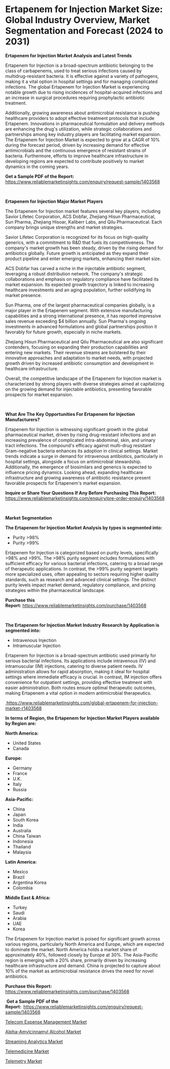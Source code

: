 <p><h1>Ertapenem for Injection Market Size: Global Industry Overview, Market Segmentation and Forecast (2024 to 2031)</h1></p><p><strong>Ertapenem for Injection Market Analysis and Latest Trends</strong></p>
<p><p>Ertapenem for Injection is a broad-spectrum antibiotic belonging to the class of carbapenems, used to treat serious infections caused by multidrug-resistant bacteria. It is effective against a variety of pathogens, making it a vital option in hospital settings and for managing complicated infections. The global Ertapenem for Injection Market is experiencing notable growth due to rising incidences of hospital-acquired infections and an increase in surgical procedures requiring prophylactic antibiotic treatment.</p><p>Additionally, growing awareness about antimicrobial resistance is pushing healthcare providers to adopt effective treatment protocols that include Ertapenem. Innovations in pharmaceutical formulation and delivery methods are enhancing the drug's utilization, while strategic collaborations and partnerships among key industry players are facilitating market expansion. The Ertapenem for Injection Market is expected to grow at a CAGR of 10% during the forecast period, driven by increasing demand for effective antimicrobials and the continuous emergence of resistant strains of bacteria. Furthermore, efforts to improve healthcare infrastructure in developing regions are expected to contribute positively to market dynamics in the coming years.</p></p>
<p><strong>Get a Sample PDF of the Report:&nbsp;</strong> <a href="https://www.reliablemarketinsights.com/enquiry/request-sample/1403568?utm_campaign=1622&utm_medium=2&utm_source=Github&utm_content=ia&utm_term=23102024&utm_id=ertapenem-for-injection">https://www.reliablemarketinsights.com/enquiry/request-sample/1403568</a></p>
<p>&nbsp;</p>
<p><strong>Ertapenem for Injection Major Market Players</strong></p>
<p><p>The Ertapenem for Injection market features several key players, including Savior Lifetec Corporation, ACS Dobfar, Zhejiang Hisun Pharmaceutical, Sun Pharma, Zhejiang Hisoar, Kaliberr Labs, and Qilu Pharmaceutical. Each company brings unique strengths and market strategies.</p><p>Savior Lifetec Corporation is recognized for its focus on high-quality generics, with a commitment to R&D that fuels its competitiveness. The company's market growth has been steady, driven by the rising demand for antibiotics globally. Future growth is anticipated as they expand their product pipeline and enter emerging markets, enhancing their market size.</p><p>ACS Dobfar has carved a niche in the injectable antibiotic segment, leveraging a robust distribution network. The company's strategic collaborations and emphasis on regulatory compliance have facilitated its market expansion. Its expected growth trajectory is linked to increasing healthcare investments and an aging population, further solidifying its market presence.</p><p>Sun Pharma, one of the largest pharmaceutical companies globally, is a major player in the Ertapenem segment. With extensive manufacturing capabilities and a strong international presence, it has reported impressive sales revenue exceeding $4 billion annually. Sun Pharma's ongoing investments in advanced formulations and global partnerships position it favorably for future growth, especially in niche markets.</p><p>Zhejiang Hisun Pharmaceutical and Qilu Pharmaceutical are also significant contenders, focusing on expanding their production capabilities and entering new markets. Their revenue streams are bolstered by their innovative approaches and adaptation to market needs, with projected growth driven by increased antibiotic consumption and development in healthcare infrastructure.</p><p>Overall, the competitive landscape of the Ertapenem for Injection market is characterized by strong players with diverse strategies aimed at capitalizing on the growing demand for injectable antibiotics, presenting favorable prospects for market expansion.</p></p>
<p>&nbsp;</p>
<p><strong>What Are The Key Opportunities For Ertapenem for Injection Manufacturers?</strong></p>
<p><p>Ertapenem for Injection is witnessing significant growth in the global pharmaceutical market, driven by rising drug-resistant infections and an increasing prevalence of complicated intra-abdominal, skin, and urinary tract infections. The compound's efficacy against multi-drug resistant Gram-negative bacteria enhances its adoption in clinical settings. Market trends indicate a surge in demand for intravenous antibiotics, particularly in hospital settings, alongside a focus on antimicrobial stewardship. Additionally, the emergence of biosimilars and generics is expected to influence pricing dynamics. Looking ahead, expanding healthcare infrastructure and growing awareness of antibiotic resistance present favorable prospects for Ertapenem's market expansion.</p></p>
<p><strong>Inquire or Share Your Questions If Any Before Purchasing This Report:</strong> <a href="https://www.reliablemarketinsights.com/enquiry/pre-order-enquiry/1403568?utm_campaign=1622&utm_medium=2&utm_source=Github&utm_content=ia&utm_term=23102024&utm_id=ertapenem-for-injection">https://www.reliablemarketinsights.com/enquiry/pre-order-enquiry/1403568</a></p>
<p>&nbsp;</p>
<p><strong>Market Segmentation</strong></p>
<p><strong>The Ertapenem for Injection Market Analysis by types is segmented into:</strong></p>
<p><ul><li>Purity >98%</li><li>Purity >99%</li></ul></p>
<p><p>Ertapenem for Injection is categorized based on purity levels, specifically >98% and >99%. The >98% purity segment includes formulations with sufficient efficacy for various bacterial infections, catering to a broad range of therapeutic applications. In contrast, the >99% purity segment targets more specialized uses, often appealing to sectors requiring higher quality standards, such as research and advanced clinical settings. The distinct purity levels impact market demand, regulatory compliance, and pricing strategies within the pharmaceutical landscape.</p></p>
<p><strong>Purchase this Report:&nbsp;</strong><a href="https://www.reliablemarketinsights.com/purchase/1403568?utm_campaign=1622&utm_medium=2&utm_source=Github&utm_content=ia&utm_term=23102024&utm_id=ertapenem-for-injection">https://www.reliablemarketinsights.com/purchase/1403568</a></p>
<p>&nbsp;</p>
<p><strong>The Ertapenem for Injection Market Industry Research by Application is segmented into:</strong></p>
<p><ul><li>Intravenous Injection</li><li>Intramuscular Injection</li></ul></p>
<p><p>Ertapenem for Injection is a broad-spectrum antibiotic used primarily for serious bacterial infections. Its applications include intravenous (IV) and intramuscular (IM) injections, catering to diverse patient needs. IV administration allows for rapid absorption, making it ideal for hospital settings where immediate efficacy is crucial. In contrast, IM injection offers convenience for outpatient settings, providing effective treatment with easier administration. Both routes ensure optimal therapeutic outcomes, making Ertapenem a vital option in modern antimicrobial therapeutics.</p></p>
<p><a href="https://www.reliablemarketinsights.com/global-ertapenem-for-injection-market-r1403568?utm_campaign=1622&utm_medium=2&utm_source=Github&utm_content=ia&utm_term=23102024&utm_id=ertapenem-for-injection">&nbsp;https://www.reliablemarketinsights.com/global-ertapenem-for-injection-market-r1403568</a></p>
<p><strong>In terms of Region, the Ertapenem for Injection Market Players available by Region are:</strong></p>
<p>
    <p> <strong> North America: </strong>
        <ul>
            <li>United States</li>
            <li>Canada</li>
        </ul>
        </p> 
    <p> <strong> Europe: </strong>
        <ul>
            <li>Germany</li>
            <li>France</li>
            <li>U.K.</li>
            <li>Italy</li>
            <li>Russia</li>
        </ul>
        </p> 
    <p> <strong> Asia-Pacific: </strong>
        <ul>
            <li>China</li>
            <li>Japan</li>
            <li>South Korea</li>
            <li>India</li>
            <li>Australia</li>
            <li>China Taiwan</li>
            <li>Indonesia</li>
            <li>Thailand</li>
            <li>Malaysia</li>
        </ul>
        </p> 
    <p> <strong> Latin America: </strong>
        <ul>
            <li>Mexico</li>
            <li>Brazil</li>
            <li>Argentina Korea</li>
            <li>Colombia</li>
        </ul>
        </p> 
    <p> <strong> Middle East & Africa: </strong>
        <ul>
            <li>Turkey</li>
            <li>Saudi</li>
            <li>Arabia</li>
            <li>UAE</li>
            <li>Korea</li>
        </ul>
    </p>
    </p>
<p><p>The Ertapenem for Injection market is poised for significant growth across various regions, particularly North America and Europe, which are expected to dominate the market. North America holds a market share of approximately 40%, followed closely by Europe at 30%. The Asia-Pacific region is emerging with a 20% share, primarily driven by increasing healthcare infrastructure and demand. China is projected to capture about 10% of the market as antimicrobial resistance drives the need for novel antibiotics.</p></p>
<p><strong>Purchase this Report: </strong><a href="https://www.reliablemarketinsights.com/purchase/1403568?utm_campaign=1622&utm_medium=2&utm_source=Github&utm_content=ia&utm_term=23102024&utm_id=ertapenem-for-injection">https://www.reliablemarketinsights.com/purchase/1403568</a></p>
<p>&nbsp;<strong>Get a Sample PDF of the Report:&nbsp;&nbsp;</strong><a href="https://www.reliablemarketinsights.com/enquiry/request-sample/1403568?utm_campaign=1622&utm_medium=2&utm_source=Github&utm_content=ia&utm_term=23102024&utm_id=ertapenem-for-injection">https://www.reliablemarketinsights.com/enquiry/request-sample/1403568</a></p>
<p><strong></strong></p>
<p><p><a href="https://www.linkedin.com/pulse/telecom-expense-management-mosaic-piecing-together-global-uguuc?utm_campaign=1622&utm_medium=2&utm_source=Github&utm_content=ia&utm_term=23102024&utm_id=ertapenem-for-injection">Telecom Expense Management Market</a></p><p><a href="https://github.com/JosephineMcguire65/Market-Research-Report-List-1/blob/main/alpha-amylcinnamyl-alcohol-market.md?utm_campaign=1622&utm_medium=2&utm_source=Github&utm_content=ia&utm_term=23102024&utm_id=ertapenem-for-injection">Alpha-Amylcinnamyl Alcohol Market</a></p><p><a href="https://www.linkedin.com/pulse/streaming-analytics-revenue-growth-report-2024-2031-algocracy-f4u9c?utm_campaign=1622&utm_medium=2&utm_source=Github&utm_content=ia&utm_term=23102024&utm_id=ertapenem-for-injection">Streaming Analytics Market</a></p><p><a href="https://www.linkedin.com/pulse/insights-telemedicine-market-size-which-expanding-127-cagr-yrcdc?utm_campaign=1622&utm_medium=2&utm_source=Github&utm_content=ia&utm_term=23102024&utm_id=ertapenem-for-injection">Telemedicine Market</a></p><p><a href="https://www.linkedin.com/pulse/telemetry-market-share-analysis-growth-trends-forecasts-cdspc?utm_campaign=1622&utm_medium=2&utm_source=Github&utm_content=ia&utm_term=23102024&utm_id=ertapenem-for-injection">Telemetry Market</a></p></p>